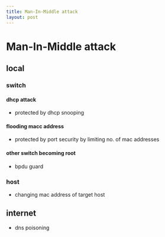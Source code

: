 ```yaml
---
title: Man-In-Middle attack
layout: post
---
```

      

# Man-In-Middle attack  

## local   

### switch   

#### dhcp attack   

* protected by dhcp snooping   

#### flooding macc address   

* protected by port security by limiting no. of mac addresses   

#### other switch becoming root   

* bpdu guard   

### host   

* changing mac address of target host   

## internet   

* dns poisoning   
